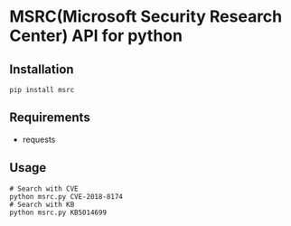 MSRC(Microsoft Security Research Center) API for python
============================================

Installation
------------
	pip install msrc

Requirements
-----------
* requests


Usage
-----
	# Search with CVE
	python msrc.py CVE-2018-8174
	# Search with KB
	python msrc.py KB5014699